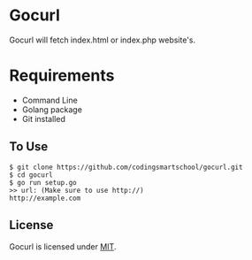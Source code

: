 # Gocurl
Gocurl will fetch index.html or index.php website's.

# Requirements
* Command Line
* Golang package
* Git installed

## To Use
```shell
$ git clone https://github.com/codingsmartschool/gocurl.git
$ cd gocurl
$ go run setup.go 
>> url: (Make sure to use http://)
http://example.com
```

## License
Gocurl is licensed under [MIT](https://github.com/codingsmartschool/gocurl/blob/master/LICENSE).
